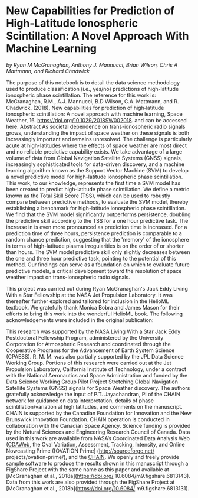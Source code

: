 New Capabilities for Prediction of High‐Latitude Ionospheric Scintillation: A Novel Approach With Machine Learning
============================================
*by Ryan M McGranaghan, Anthony J. Mannucci, Brian Wilson, Chris A Mattmann, and Richard Chadwick*

The purpose of this notebook is to detail the data science methodology used to produce classification (i.e., yes/no) predictions of high-latitude ionospheric phase scintillation. The reference for this work is:
McGranaghan, R.M., A.J. Mannucci, B.D Wilson, C.A. Mattmann, and R. Chadwick. (2018), New capabilities for prediction of high‐latitude ionospheric scintillation: A novel approach with machine learning, Space Weather, 16. https://doi.org/10.1029/2018SW002018.
and can be accessed here.
Abstract
As societal dependence on trans-ionospheric radio signals grows, understanding the impact of space weather on these signals is both increasingly important and remains unresolved. The challenge is particularly acute at high-latitudes where the effects of space weather are most direct and no reliable predictive capability exists. We take advantage of a large volume of data from Global Navigation Satellite Systems (GNSS) signals, increasingly sophisticated tools for data-driven discovery, and a machine learning algorithm known as the Support Vector Machine (SVM) to develop a novel predictive model for high-latitude ionospheric phase scintillation. This work, to our knowledge, represents the first time a SVM model has been created to predict high-latitude phase scintillation. We define a metric known as the Total Skill Score (TSS), which can be used to robustly compare between predictive methods, to evaluate the SVM model, thereby establishing a benchmark for high-latitude ionospheric phase scintillation. We find that the SVM model significantly outperforms persistence, doubling the predictive skill according to the TSS for a one hour predictive task. The increase in is even more pronounced as prediction time is increased. For a prediction time of three hours, persistence prediction is comparable to a random chance prediction, suggesting that the 'memory' of the ionosphere in terms of high-latitude plasma irregularities is on the order of or shorter than hours. The SVM model predictive skill only slightly decreases between the one and three hour predictive task, pointing to the potential of this method. Our findings can serve as a foundation on which to evaluate future predictive models, a critical development toward the resolution of space weather impact on trans-ionospheric radio signals.

This project was carried out during Ryan McGranaghan's Jack Eddy Living With a Star Fellowship at the NASA Jet Propulsion Laboratory. It was thereafter further explored and tailored for inclusion in the HelioML textbook. We gratefully thank Monica Bobra and James Mason for their efforts to bring this work into the wonderful HelioML book. The following acknowledgements were included in the original publication: 

This research was supported by the NASA Living With a Star Jack Eddy Postdoctoral Fellowship Program, administered by the University Corporation for Atmospheric Research and coordinated through the Cooperative Programs for the Advancement of Earth System Science (CPAESS). R. M. M. was also partially supported by the JPL Data Science Working Group. Portions of this research were carried out at the Jet Propulsion Laboratory, California Institute of Technology, under a contract with the National Aeronautics and Space Administration and funded by the Data Science Working Group Pilot Project Stretching Global Navigation Satellite Systems (GNSS) signals for Space Weather discovery. The authors gratefully acknowledge the input of P.T. Jayachandran, PI of the CHAIN network for guidance on data interpretation, details of phase scintillation/variation at high latitudes, and comments on the manuscript. CHAIN is supported by the Canadian Foundation for Innovation and the New Brunswick Innovation Foundation. CHAIN operation is conducted in collaboration with the Canadian Space Agency. Science funding is provided by the Natural Sciences and Engineering Research Council of Canada.
Data used in this work are
available from NASA’s Coordinated Data Analysis Web ([CDAWeb](https://cdaweb.sci.gsfc.nasa.gov/), the Oval Variation, Assessment, Tracking, Intensity, and Online Nowcasting Prime ([OVATION Prime] (http://sourceforge.net/ projects/ovation-prime/), and the [CHAIN](http://chain.physics.unb.ca/chain/). 
We openly and freely provide sample software to produce the results shown in this manuscript through a FigShare Project with
the same name as this paper and available at [McGranaghan et al., 2018a](https://doi.org/ 10.6084/m9.figshare.6813143).
Data from this work are also provided through the FigShare Project at  [McGranaghan et al., 2018b](https://doi.org/10.6084/ m9.figshare.6813131).
